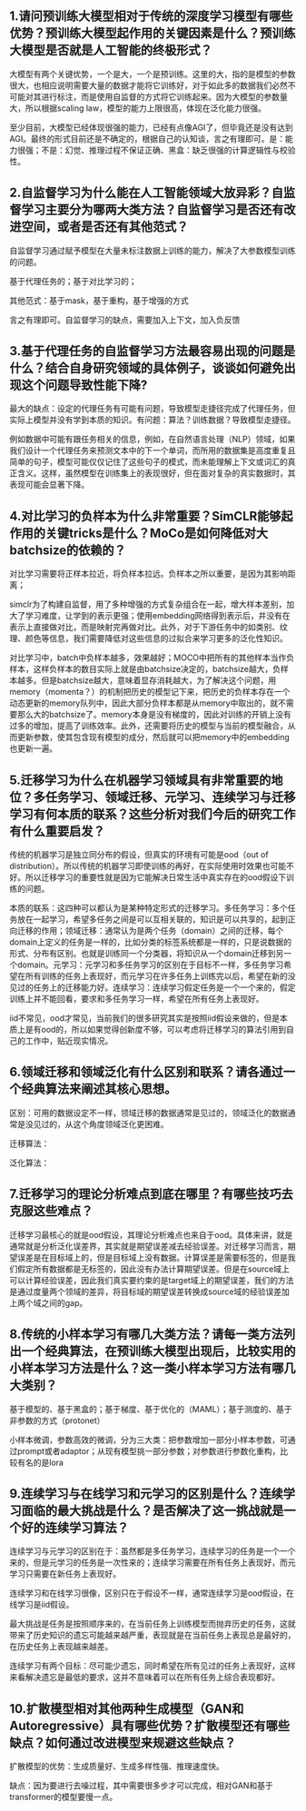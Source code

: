 ## 1.请问预训练大模型相对于传统的深度学习模型有哪些优势？预训练大模型起作用的关键因素是什么？预训练大模型是否就是人工智能的终极形式？

大模型有两个关键优势，一个是大，一个是预训练。这里的大，指的是模型的参数很大，也相应说明需要大量的数据才能将它训练好，对于如此多的数据我们必然不可能对其进行标注，而是使用自监督的方式将它训练起来。因为大模型的参数量大，所以根据scaling law，模型的能力上限很高，体现在泛化能力很强。

至少目前，大模型已经体现很强的能力，已经有点像AGI了，但毕竟还是没有达到AGI。最终的形式目前还是不确定的，根据自己的认知谈，言之有理即可。是：能力很强；不是：幻觉、推理过程不保证正确、黑盒：缺乏很强的计算逻辑性与校验性。

## 2.自监督学习为什么能在人工智能领域大放异彩？自监督学习主要分为哪两大类方法？自监督学习是否还有改进空间，或者是否还有其他范式？

自监督学习通过赋予模型在大量未标注数据上训练的能力，解决了大参数模型训练的问题。

基于代理任务的；基于对比学习的；

其他范式：基于mask，基于重构，基于增强的⽅式

言之有理即可。自监督学习的缺点，需要加入上下文，加入负反馈

 

## 3.基于代理任务的自监督学习方法最容易出现的问题是什么？结合自身研究领域的具体例子，谈谈如何避免出现这个问题导致性能下降?

最大的缺点：设定的代理任务有可能有问题，导致模型走捷径完成了代理任务，但实际上模型并没有学到本质的知识。有问题：算法？训练数据？导致模型走捷径。

例如数据中可能有跟任务相关的信息，例如，在⾃然语⾔处理（NLP）领域，如果我们设计⼀个代理任务来预测⽂本中的下⼀个单词，⽽所⽤的数据集是⾼度重复且简单的句⼦，模型可能仅仅记住了这些句⼦的模式，⽽未能理解上下⽂或词汇的真正含义。这样，虽然模型在训练集上的表现很好，但在⾯对复杂的真实数据时，其表现可能会显著下降。

## 4.对比学习的负样本为什么非常重要？SimCLR能够起作用的关键tricks是什么？MoCo是如何降低对大batchsize的依赖的？

对比学习需要将正样本拉近，将负样本拉远。负样本之所以重要，是因为其影响距离；

simclr为了构建自监督，用了多种增强的方式复杂组合在一起，增大样本差别，加大了学习难度，让学到的表示更强；使用embedding网络得到表示后，并没有在表示上直接做对比，而是映射完再做对比。此外，对于下游任务中的如类别、纹理、颜色等信息，我们需要降低对这些信息的过拟合来学习更多的泛化性知识。

对比学习中，batch中负样本越多，效果越好；MOCO中把所有的其他样本当作负样本，这样负样本的数目实际上就是由batchsize决定的，batchsize越大，负样本越多。但是batchsize越大，意味着显存消耗越大，为了解决这个问题，用memory（momenta？）的机制把历史的模型记下来，把历史的负样本存在一个动态更新的memory队列中，因此大部分负样本都是从memory中取出的，就不需要那么大的batchsize了。memory本身是没有梯度的，因此对训练的开销上没有过多的增加，提高了训练效率。此外，还需要将历史的模型与当前的模型融合，从而更新参数，使其包含现有模型的成分，然后就可以把memory中的embedding也更新一遍。

## 5.迁移学习为什么在机器学习领域具有非常重要的地位？多任务学习、领域迁移、元学习、连续学习与迁移学习有何本质的联系？这些分析对我们今后的研究工作有什么重要启发？

传统的机器学习是独立同分布的假设，但真实的环境有可能是ood（out of distribution）。所以传统的机器学习即使训练的再好，在实际使用时效果也可能不好。所以迁移学习的重要性就是因为它能解决日常生活中真实存在的ood假设下训练的问题。

本质的联系：这四种可以都认为是某种特定形式的迁移学习。多任务学习：多个任务放在一起学习，希望多任务之间是可以互相关联的，知识是可以共享的，起到正向迁移的作用；领域迁移：通常认为是两个任务（domain）之间的迁移，每个domain上定义的任务是一样的，比如分类的标签系统都是一样的，只是说数据的形式、分布有区别。也就是训练同一个分类器，将知识从一个domain迁移到另一个domain。元学习：元学习和多任务学习的区别在于目标不一样，多任务学习希望在所有训练的任务上表现好，而元学习在许多任务上训练完以后，希望在新的没见过的任务上的迁移能力好。连续学习：连续学习假定任务是一个一个来的，假定训练上并不能回看，要求和多任务学习一样，希望在所有任务上表现好。

iid不常见，ood才常见，当前我们的很多研究其实是按照iid假设来做的，但是本质上是有ood的，所以如果觉得创新度不够，可以考虑将迁移学习的算法引用到自己的工作中，贴近现实情况。 

## 6.领域迁移和领域泛化有什么区别和联系？请各通过一个经典算法来阐述其核心思想。

区别：可用的数据设定不一样，领域迁移的数据通常是见过的，领域泛化的数据通常是没见过的，从这个角度领域泛化更困难。

迁移算法：

泛化算法：

## 7.迁移学习的理论分析难点到底在哪里？有哪些技巧去克服这些难点？

迁移学习最核心的就是ood假设，其理论分析难点也来自于ood。具体来讲，就是通常就是分析泛化误差界，其实就是期望误差减去经验误差。对迁移学习而言，期望误差是在目标域上的，但是目标域上没有数据。计算误差是需要标签的，但是我们假定所有数据都是无标签的，因此没有办法计算期望误差。但是在source域上可以计算经验误差，因此我们真实要约束的是target域上的期望误差，我们的方法是通过度量两个领域的差异，将目标域的期望误差转换成source域的经验误差加上两个域之间的gap。

## 8.传统的小样本学习有哪几大类方法？请每一类方法列出一个经典算法，在预训练大模型出现后，比较实用的小样本学习方法是什么？这一类小样本学习方法有哪几大类别？

基于模型的、基于黑盒的；基于梯度、基于优化的（MAML）；基于测度的、基于非参数的方式（protonet）

小样本微调，参数高效的微调，分为三大类：把参数增加一部分小样本参数，可通过prompt或者adaptor；从现有模型挑一部分参数；对参数进行参数化重构，比较有名的是lora

## 9.连续学习与在线学习和元学习的区别是什么？连续学习面临的最大挑战是什么？是否解决了这一挑战就是一个好的连续学习算法？

连续学习与元学习的区别在于：虽然都是多任务学习，连续学习的任务是一个一个来的，但是元学习的任务是一次性来的；连续学习需要在所有任务上表现好，而元学习只需要在新任务上表现好。

连续学习和在线学习很像，区别只在于假设不一样，通常连续学习是ood假设，在线学习是iid假设。



最大挑战是任务是按照顺序来的，在当前任务上训练模型而抛弃历史的任务，这就带来了历史知识的遗忘可能越来越严重，表现就是在当前任务上表现总是最好的，在历史任务上表现越来越差。

连续学习有两个目标：尽可能少遗忘，同时希望在所有见过的任务上表现好，这样来看解决遗忘是最低的要求，这并不意味着可以在所有任务上综合表现都好。

## 10.扩散模型相对其他两种生成模型（GAN和Autoregressive）具有哪些优势？扩散模型还有哪些缺点？如何通过改进模型来规避这些缺点？

扩散模型的优势：生成质量好、生成多样性强、推理速度快。

缺点：因为要进行去噪过程，其中需要很多步才可以完成，相对GAN和基于transformer的模型要慢一点。







